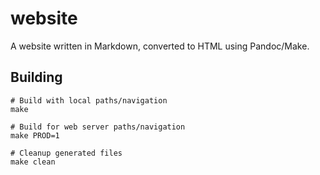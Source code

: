 # website

A website written in Markdown, converted to HTML using Pandoc/Make.

## Building
```
# Build with local paths/navigation
make

# Build for web server paths/navigation
make PROD=1

# Cleanup generated files
make clean
```

